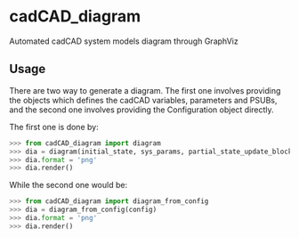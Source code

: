 # cadCAD_diagram
Automated cadCAD system models diagram through GraphViz

## Usage

There are two way to generate a diagram. The first one involves providing
the objects which defines the cadCAD variables, parameters and PSUBs, and
the second one involves providing the Configuration object directly.

The first one is done by:

```python
>>> from cadCAD_diagram import diagram
>>> dia = diagram(initial_state, sys_params, partial_state_update_block)
>>> dia.format = 'png'
>>> dia.render()
```

While the second one would be:

```python
>>> from cadCAD_diagram import diagram_from_config
>>> dia = diagram_from_config(config)
>>> dia.format = 'png'
>>> dia.render()
```
